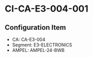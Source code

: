 # CI-CA-E3-004-001

## Configuration Item
- CA: CA-E3-004
- Segment: E3-ELECTRONICS
- AMPEL: AMPEL-24-BWB
